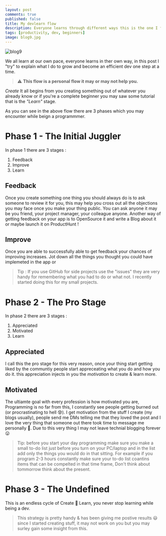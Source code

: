 ```yaml
---
layout: post
comments: true
published: false
title: My devlearn flow
description: Everyone learns through different ways this is the one I follow and recommend
tags: [productivity, dev, beginners]
image: blog9.jpg
---
```


![blog9](https://raw.githubusercontent.com/Bhupesh-V/Bhupesh-V.github.io/master/images/blog9.jpg)

We all learn at our own pace, everyone learns in ther own way, in this post I "try" to explain what I do to grow and become an efficient dev one step at a time.

> ⚠️ **This flow is a personal flow it may or may not help you.**

*Create*
It all begins from you creating something out of whatever you already know or if you're a complete beginner you may saw some tutorial that is the *"Learn"* stage.

As you can see in the above flow there are 3 phases which you may encounter while beign a programmmer.

# Phase 1 - The Initial Juggler
In phase 1 there are 3 stages :

1. Feedback 
2. Improve
3. Learn

## Feedback
Once you create something one thing you should always do is to ask someone to review it for you, this may help you cross out all the objections you may face once you make your thing public.
You can ask anyone it may be you friend, your project manager, your colleague anyone.
Another way of getting feedback on your app is to OpenSource it and write a Blog about it or maybe launch it on ProductHunt !

## Improve
Once you are able to successfully able to get feedback your chances of improving increases.
Jot down all the things you thought you could have implemeted in the app or 

> Tip : If you use GitHub for side projects use the "issues" they are very handy for remembering what you had to do or what not. I recently started doing this for my small projects.

# Phase 2 - The Pro Stage
In phase 2 there are 3 stages :

1. Appreciated 
2. Motivated
3. Learn

## Appreciated
I call this the pro stage for this very reason, once your thing start getting liked by the communtiy people start appreceating what you do and how you do it.
this appreciation injects in you the _motivation_ to create & learn more.

## Motivated
The ultiamte goal with every profession is how motivated you are, Programming is no far from this, I constantly see people getting burned out (or procrastinating to hell 😰).
I get motivation from the stuff I create (my blogs usually), people send me DMs telling me that they loved the post and I love the very thing that someone out there took time to message me personally 💓.
Due to this very thing I may not leave technial blogging forever 😛

> Tip: before you start your day programming make sure you make a small to-do list just before you turn on your PC/laptop and in the list add only the things you would do in that sitting.
For example if you program 2-3 hours constantly make sure your to-do list coantins items that can be compelted in that time frame, Don't think about tommorrow think about the present.

# Phase 3 - The Undefined
This is an endless cycle of Create 🔄 Learn, you never stop learning while being a dev.

> This strategy is pretty handy & has been giving me postive results 😃 since I started creating stuff, it may not work on you but you may surley gain some insight from this.